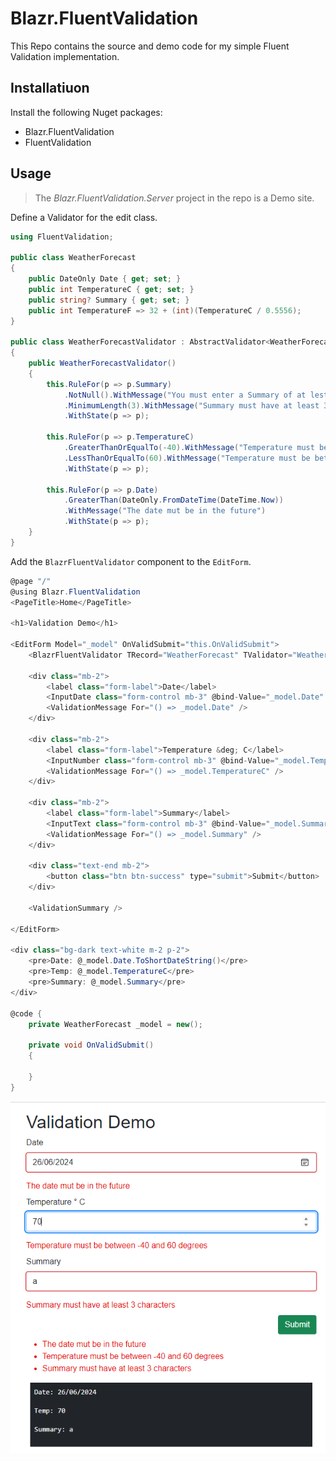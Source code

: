 # Blazr.FluentValidation

This Repo contains the source and demo code for my simple Fluent Validation implementation.

## Installatiuon

Install the following Nuget packages:

- Blazr.FluentValidation
- FluentValidation

## Usage

> The *Blazr.FluentValidation.Server* project in the repo is a Demo site.

Define a Validator for the edit class.

```csharp
using FluentValidation;

public class WeatherForecast
{
    public DateOnly Date { get; set; }
    public int TemperatureC { get; set; }
    public string? Summary { get; set; }
    public int TemperatureF => 32 + (int)(TemperatureC / 0.5556);
}

public class WeatherForecastValidator : AbstractValidator<WeatherForecast>
{
    public WeatherForecastValidator()
    {
        this.RuleFor(p => p.Summary)
            .NotNull().WithMessage("You must enter a Summary of at lest 3 characters")
            .MinimumLength(3).WithMessage("Summary must have at least 3 characters")
            .WithState(p => p);

        this.RuleFor(p => p.TemperatureC)
            .GreaterThanOrEqualTo(-40).WithMessage("Temperature must be between -40 and 60 degrees")
            .LessThanOrEqualTo(60).WithMessage("Temperature must be between -40 and 60 degrees")
            .WithState(p => p);

        this.RuleFor(p => p.Date)
            .GreaterThan(DateOnly.FromDateTime(DateTime.Now))
            .WithMessage("The date mut be in the future")
            .WithState(p => p);
    }
}
```

Add the `BlazrFluentValidator` component to the `EditForm`.

```csharp
@page "/"
@using Blazr.FluentValidation
<PageTitle>Home</PageTitle>

<h1>Validation Demo</h1>

<EditForm Model="_model" OnValidSubmit="this.OnValidSubmit">
    <BlazrFluentValidator TRecord="WeatherForecast" TValidator="WeatherForecastValidator" />

    <div class="mb-2">
        <label class="form-label">Date</label>
        <InputDate class="form-control mb-3" @bind-Value="_model.Date" />
        <ValidationMessage For="() => _model.Date" />
    </div>

    <div class="mb-2">
        <label class="form-label">Temperature &deg; C</label>
        <InputNumber class="form-control mb-3" @bind-Value="_model.TemperatureC" />
        <ValidationMessage For="() => _model.TemperatureC" />
    </div>

    <div class="mb-2">
        <label class="form-label">Summary</label>
        <InputText class="form-control mb-3" @bind-Value="_model.Summary" />
        <ValidationMessage For="() => _model.Summary" />
    </div>

    <div class="text-end mb-2">
        <button class="btn btn-success" type="submit">Submit</button>
    </div>

    <ValidationSummary />

</EditForm>

<div class="bg-dark text-white m-2 p-2">
    <pre>Date: @_model.Date.ToShortDateString()</pre>
    <pre>Temp: @_model.TemperatureC</pre>
    <pre>Summary: @_model.Summary</pre>
</div>

@code {
    private WeatherForecast _model = new();

    private void OnValidSubmit()
    {

    }
}
```

![Screen shot](./images/screenshot.png)